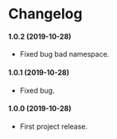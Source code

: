 Changelog
=========

#### 1.0.2 (2019-10-28)

* Fixed bug bad namespace.

#### 1.0.1 (2019-10-28)

* Fixed bug.

#### 1.0.0 (2019-10-28)

* First project release.
